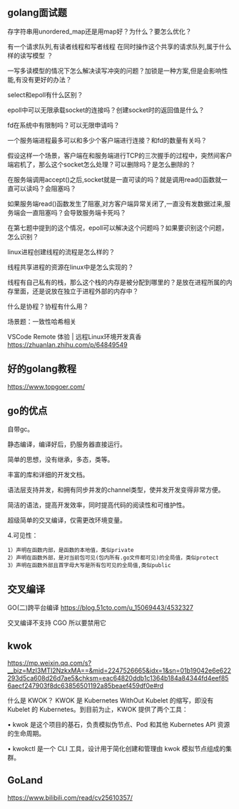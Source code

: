 

## golang面试题


存字符串用unordered_map还是用map好？为什么？要怎么优化？

有一个请求队列,有读者线程和写者线程 在同时操作这个共享的请求队列,属于什么样的读写模型 ？

一写多读模型的情况下怎么解决读写冲突的问题？加锁是一种方案,但是会影响性能,有没有更好的办法？

select和epoll有什么区别？

epoll中可以无限承载socket的连接吗？创建socket时的返回值是什么？

fd在系统中有限制吗？可以无限申请吗？

一个服务端进程最多可以和多少个客户端进行连接？和fd的数量有关吗？

假设这样一个场景，客户端在和服务端进行TCP的三次握手的过程中，突然间客户端宕机了，那么这个socket怎么处理？可以删除吗？是怎么删除的？

在服务端调用accept()之后,socket就是一直可读的吗？就是调用read()函数就一直可以读吗？会阻塞吗？

如果服务端read()函数发生了阻塞,对方客户端异常关闭了,一直没有发数据过来,服务端会一直阻塞吗？会导致服务端卡死吗？

在第七题中提到的这个情况，epoll可以解决这个问题吗？如果要识别这个问题，怎么识别？

linux进程创建线程的流程是怎么样的？

线程共享进程的资源在linux中是怎么实现的？

线程有自己私有的栈，那么这个栈的内存是被分配到哪里的？是放在进程所属的内存里面，还是说放在独立于进程外部的内存中？

什么是协程？协程有什么用？

场景题：一致性哈希相关

VSCode Remote 体验 | 远程Linux环境开发真香  https://zhuanlan.zhihu.com/p/64849549
 

 
## 好的golang教程

 https://www.topgoer.com/
 

## go的优点

自带gc。

静态编译，编译好后，扔服务器直接运行。

简单的思想，没有继承，多态，类等。

丰富的库和详细的开发文档。

语法层支持并发，和拥有同步并发的channel类型，使并发开发变得非常方便。

简洁的语法，提高开发效率，同时提高代码的阅读性和可维护性。

超级简单的交叉编译，仅需更改环境变量。


4.可见性：

    1）声明在函数内部，是函数的本地值，类似private
    2）声明在函数外部，是对当前包可见(包内所有.go文件都可见)的全局值，类似protect
    3）声明在函数外部且首字母大写是所有包可见的全局值,类似public



## 交叉编译

 
 GO(二)跨平台编译   https://blog.51cto.com/u_15069443/4532327
 
 交叉编译不支持 CGO 所以要禁用它


## kwok 

https://mp.weixin.qq.com/s?__biz=MzI3MTI2NzkxMA==&mid=2247526665&idx=1&sn=01b19042e6e622293d5ca608d26d7ae5&chksm=eac64820ddb1c1364b184a84344fd4eef856aecf247903f8dc63856501192a85beaef459df0e#rd

什么是 KWOK？
KWOK 是 Kubernetes WithOut Kubelet 的缩写，即没有 Kubelet 的 Kubernetes。到目前为止，KWOK 提供了两个工具：

• kwok 是这个项目的基石，负责模拟伪节点、Pod 和其他 Kubernetes API 资源的生命周期。

• kwokctl 是一个 CLI 工具，设计用于简化创建和管理由 kwok 模拟节点组成的集群。

## GoLand 

https://www.bilibili.com/read/cv25610357/

